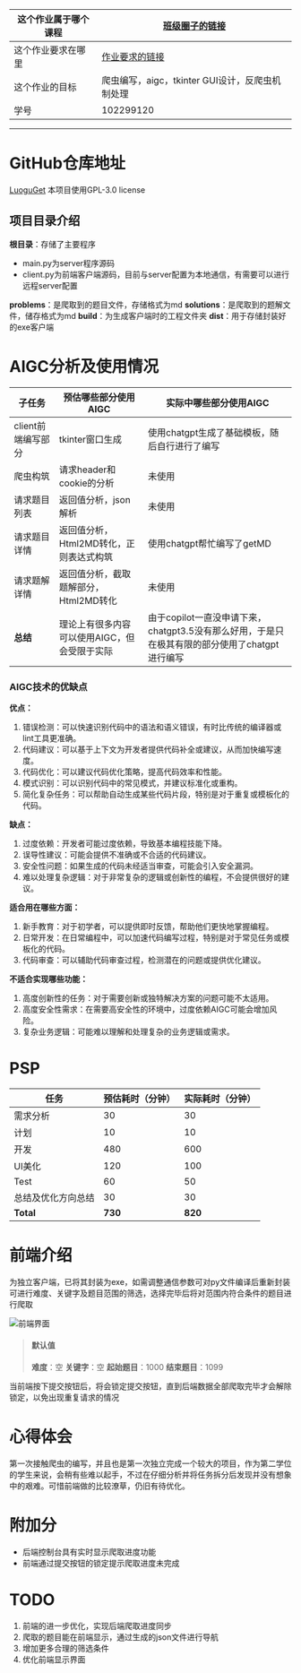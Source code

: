 | 这个作业属于哪个课程 | [班级圈子的链接](https://bbs.csdn.net/forums/fzusdn-0831) |
| ----------------- |--------------- |
| 这个作业要求在哪里| [作业要求的链接](https://bbs.csdn.net/topics/617213407) |
| 这个作业的目标 | 爬虫编写，aigc，tkinter GUI设计，反爬虫机制处理 |
| 学号 | 102299120 |

---

# GitHub仓库地址
[LuoguGet](https://github.com/Leen-Ouyang/LuoguGet)
本项目使用GPL-3.0 license
## 项目目录介绍
**根目录**：存储了主要程序
- main.py为server程序源码
- client.py为前端客户端源码，目前与server配置为本地通信，有需要可以进行远程server配置

**problems**：是爬取到的题目文件，存储格式为md
**solutions**：是爬取到的题解文件，储存格式为md
**build**：为生成客户端时的工程文件夹
**dist**：用于存储封装好的exe客户端

# AIGC分析及使用情况

| 子任务 | 预估哪些部分使用AIGC | 实际中哪些部分使用AIGC |
| ------ | ------ | ------ |
| client前端编写部分| tkinter窗口生成 | 使用chatgpt生成了基础模板，随后自行进行了编写 |
| 爬虫构筑 | 请求header和cookie的分析 | 未使用 |
| 请求题目列表 | 返回值分析，json解析 | 未使用 |
| 请求题目详情 | 返回值分析，Html2MD转化，正则表达式构筑 | 使用chatgpt帮忙编写了getMD |
| 请求题解详情 | 返回值分析，截取题解部分，Html2MD转化 | 未使用 |
| **总结** | 理论上有很多内容可以使用AIGC，但会受限于实际 | 由于copilot一直没申请下来，chatgpt3.5没有那么好用，于是只在极其有限的部分使用了chatgpt进行编写 |

### AIGC技术的优缺点
**优点：**
1. 错误检测：可以快速识别代码中的语法和语义错误，有时比传统的编译器或lint工具更准确。
2. 代码建议：可以基于上下文为开发者提供代码补全或建议，从而加快编写速度。
3. 代码优化：可以建议代码优化策略，提高代码效率和性能。
4. 模式识别：可以识别代码中的常见模式，并建议标准化或重构。
5. 简化复杂任务：可以帮助自动生成某些代码片段，特别是对于重复或模板化的代码。

**缺点：**
1. 过度依赖：开发者可能过度依赖，导致基本编程技能下降。
2. 误导性建议：可能会提供不准确或不合适的代码建议。
3. 安全性问题：如果生成的代码未经适当审查，可能会引入安全漏洞。
4. 难以处理复杂逻辑：对于非常复杂的逻辑或创新性的编程，不会提供很好的建议。

**适合用在哪些方面：**
1. 新手教育：对于初学者，可以提供即时反馈，帮助他们更快地掌握编程。
2. 日常开发：在日常编程中，可以加速代码编写过程，特别是对于常见任务或模板化的代码。
3. 代码审查：可以辅助代码审查过程，检测潜在的问题或提供优化建议。

**不适合实现哪些功能：**
1. 高度创新性的任务：对于需要创新或独特解决方案的问题可能不太适用。
2. 高度安全性需求：在需要高安全性的环境中，过度依赖AIGC可能会增加风险。
3. 复杂业务逻辑：可能难以理解和处理复杂的业务逻辑或需求。

# PSP
| 任务 | 预估耗时（分钟） | 实际耗时（分钟） |
| ------ | ------ | ------ |
| 需求分析 | 30 | 30 |
| 计划 | 10 | 10 |
| 开发 | 480 | 600 |
| UI美化 | 120 | 100 |
| Test | 60 | 50 |
| 总结及优化方向总结 | 30 | 30 |
| **Total** | **730** | **820** |

# 前端介绍
为独立客户端，已将其封装为exe，如需调整通信参数可对py文件编译后重新封装
可进行难度、关键字及题目范围的筛选，选择完毕后将对范围内符合条件的题目进行爬取

![前端界面](https://x.imgs.ovh/x/2023/09/14/6502bc4816a68.png)

>#### 默认值
>**难度**：空
**关键字**：空
**起始题目**：1000
**结束题目**：1099

当前端按下提交按钮后，将会锁定提交按钮，直到后端数据全部爬取完毕才会解除锁定，以免出现重复请求的情况

# 心得体会
第一次接触爬虫的编写，并且也是第一次独立完成一个较大的项目，作为第二学位的学生来说，会稍有些难以起手，不过在仔细分析并将任务拆分后发现并没有想象中的艰难。可惜前端做的比较潦草，仍旧有待优化。

# 附加分
- 后端控制台具有实时显示爬取进度功能
- 前端通过提交按钮的锁定提示爬取进度未完成

# TODO
1. 前端的进一步优化，实现后端爬取进度同步
2. 爬取的题目能在前端显示，通过生成的json文件进行导航
3. 增加更多合理的筛选条件
4. 优化前端显示界面